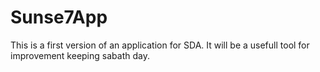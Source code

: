 # Sunse7App
This is a first version of an application for SDA. It will be a usefull tool for improvement keeping sabath day.

